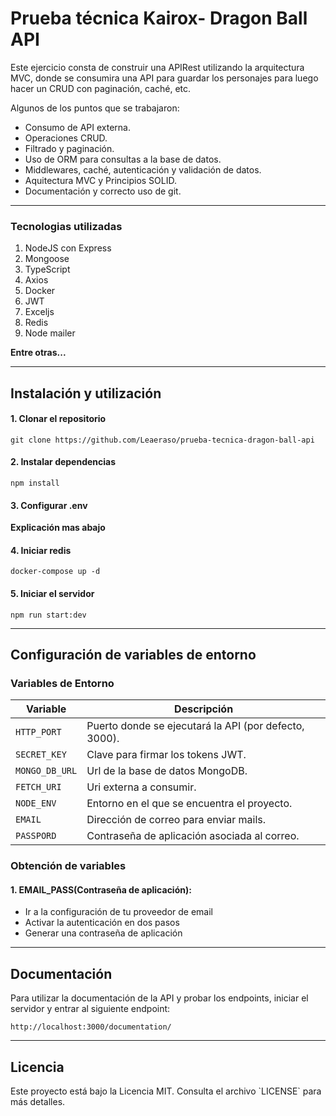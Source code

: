 # Prueba técnica Kairox- Dragon Ball API

Este ejercicio consta de construir una APIRest utilizando la arquitectura MVC, donde se consumira una API para guardar los personajes para luego hacer un CRUD con paginación, caché, etc.

<p>
Algunos de los puntos que se trabajaron:
</p>

- Consumo de API externa.
- Operaciones CRUD.
- Filtrado y paginación.
- Uso de ORM para consultas a la base de datos.
- Middlewares, caché, autenticación y validación de datos.
- Aquitectura MVC y Principios SOLID.
- Documentación y correcto uso de git.

---

### Tecnologias utilizadas

<ol>
<li>NodeJS con Express</li>
<li>Mongoose</li>
<li>TypeScript</li>
<li>Axios</li>
<li>Docker</li>
<li>JWT</li>
<li>Exceljs</li>
<li>Redis</li>
<li>Node mailer</li>
</ol>

**Entre otras...**

---

## Instalación y utilización

#### 1. Clonar el repositorio

```
git clone https://github.com/Leaeraso/prueba-tecnica-dragon-ball-api

```

#### 2. Instalar dependencias

```
npm install

```

#### 3. Configurar .env

**Explicación mas abajo**

#### 4. Iniciar redis

```
docker-compose up -d

```
#### 5. Iniciar el servidor

```
npm run start:dev

```

---

## Configuración de variables de entorno

### Variables de Entorno

| Variable               | Descripción                                                           |
| ---------------------- | --------------------------------------------------------------------- |
| `HTTP_PORT`            | Puerto donde se ejecutará la API (por defecto, 3000).                 |
| `SECRET_KEY`           | Clave para firmar los tokens JWT.                                     |
| `MONGO_DB_URL`         | Url de la base de datos MongoDB.                                      |
| `FETCH_URI`            | Uri externa a consumir.                                                |
| `NODE_ENV `            | Entorno en el que se encuentra el proyecto.                           |
| `EMAIL`                | Dirección de correo para enviar mails.                                |
| `PASSPORD`             | Contraseña de aplicación asociada al correo.                          |
### Obtención de variables

#### 1. EMAIL_PASS(Contraseña de aplicación):

- Ir a la configuración de tu proveedor de email
- Activar la autenticación en dos pasos
- Generar una contraseña de aplicación

---

## Documentación

<p>
Para utilizar la documentación de la API y probar los endpoints, iniciar el servidor y entrar al siguiente endpoint:

```
http://localhost:3000/documentation/

```

</p>

---

## Licencia

<p>
Este proyecto está bajo la Licencia MIT. Consulta el archivo `LICENSE` para más detalles.

</p>

